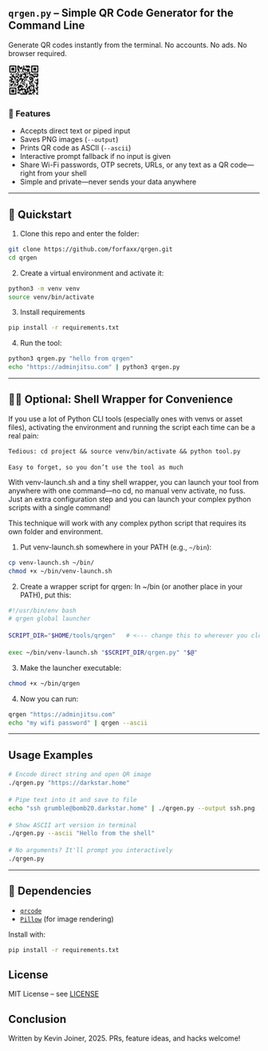 ## `qrgen.py` – Simple QR Code Generator for the Command Line

Generate QR codes instantly from the terminal.
No accounts. No ads. No browser required.

![adminjitsu article](adminjitsu.png)

### 🔧 Features

* Accepts direct text or piped input
* Saves PNG images (`--output`)
* Prints QR code as ASCII (`--ascii`)
* Interactive prompt fallback if no input is given
* Share Wi-Fi passwords, OTP secrets, URLs, or any text as a QR code—right from your shell
* Simple and private—never sends your data anywhere
---

## 🚀 Quickstart 

1. Clone this repo and enter the folder: 
```bash
git clone https://github.com/forfaxx/qrgen.git
cd qrgen
```
2. Create a virtual environment and activate it:
```bash
python3 -m venv venv
source venv/bin/activate

```

3. Install requirements
```bash
pip install -r requirements.txt
```

4. Run the tool: 
```bash
python3 qrgen.py "hello from qrgen"
echo "https://adminjitsu.com" | python3 qrgen.py 
```

---

## 🧙‍♂️  Optional: Shell Wrapper for Convenience

If you use a lot of Python CLI tools (especially ones with venvs or asset files), activating the environment and running the script each time can be a real pain:

    Tedious: cd project && source venv/bin/activate && python tool.py

    Easy to forget, so you don’t use the tool as much

With venv-launch.sh and a tiny shell wrapper, you can launch your tool from anywhere with one command—no cd, no manual venv activate, no fuss. Just an extra configuration step and you can launch your complex python scripts with a single command!

This technique will work with any complex python script that requires its own folder and environment. 

1. Put venv-launch.sh somewhere in your PATH (e.g., `~/bin`):
```bash
cp venv-launch.sh ~/bin/
chmod +x ~/bin/venv-launch.sh

```
2. Create a wrapper script for qrgen: 
In ~/bin (or another place in your PATH), put this:

```bash
#!/usr/bin/env bash
# qrgen global launcher

SCRIPT_DIR="$HOME/tools/qrgen"   # <--- change this to wherever you cloned the repo

exec ~/bin/venv-launch.sh "$SCRIPT_DIR/qrgen.py" "$@"
```

3. Make the launcher executable: 
```bash
chmod +x ~/bin/qrgen
```

4. Now you can run: 
```bash
qrgen "https://adminjitsu.com" 
echo "my wifi password" | qrgen --ascii
```

---



## Usage Examples


```bash
# Encode direct string and open QR image
./qrgen.py "https://darkstar.home"

# Pipe text into it and save to file
echo "ssh grumble@bomb20.darkstar.home" | ./qrgen.py --output ssh.png

# Show ASCII art version in terminal
./qrgen.py --ascii "Hello from the shell"

# No arguments? It'll prompt you interactively
./qrgen.py
```

---

## 🧰 Dependencies

* [`qrcode`](https://pypi.org/project/qrcode/)
* [`Pillow`](https://pypi.org/project/Pillow/) (for image rendering)

Install with: 

```bash
pip install -r requirements.txt
```

## License
MIT License – see [LICENSE](LICENSE)


## Conclusion
Written by Kevin Joiner, 2025. 
PRs, feature ideas, and hacks welcome! 
